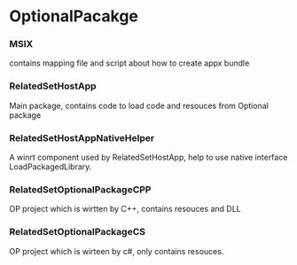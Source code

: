 # OptionalPacakge

### MSIX
contains mapping file and script about how to create appx bundle

### RelatedSetHostApp
Main package, contains code to load code and resouces from Optional package

### RelatedSetHostAppNativeHelper
A winrt component used by RelatedSetHostApp, help to use native interface LoadPackagedLibrary.

### RelatedSetOptionalPackageCPP
OP project which is wirtten by C++, contains resouces and DLL

### RelatedSetOptionalPackageCS
OP project which is wirteen by c#, only contains resouces.
